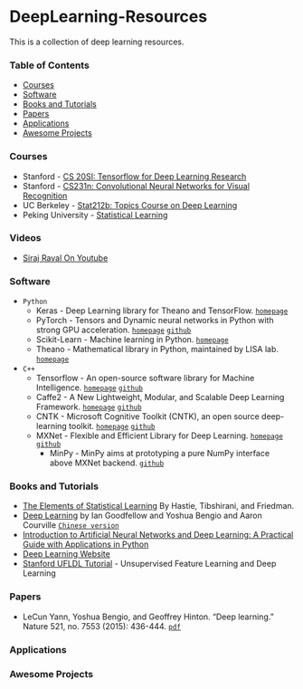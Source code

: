 # DeepLearning-Resources

This is a collection of deep learning resources.


### Table of Contents
* [Courses](###Courses)
* [Software](###Software)
* [Books and Tutorials](###Books-and-Tutorials)
* [Papers](###Papers)
* [Applications](###Applications)
* [Awesome Projects](###Awesome-Projects)


### Courses
* Stanford - [CS 20SI: Tensorflow for Deep Learning Research](http://web.stanford.edu/class/cs20si/index.html)
* Stanford - [CS231n: Convolutional Neural Networks for Visual Recognition](http://cs231n.stanford.edu/)
* UC Berkeley - [Stat212b: Topics Course on Deep Learning](http://joanbruna.github.io/stat212b/)
* Peking University - [Statistical Learning](http://www.math.pku.edu.cn/teachers/yaoy/Fall2015/)


### Videos
* [Siraj Raval On Youtube](https://www.youtube.com/channel/UCWN3xxRkmTPmbKwht9FuE5A)


### Software
- `Python`
    - Keras - Deep Learning library for Theano and TensorFlow. [`homepage`](https://keras.io/)
    - PyTorch - Tensors and Dynamic neural networks in Python with strong GPU acceleration. [`homepage`](http://pytorch.org/) [`github`](https://github.com/pytorch/pytorch)
    - Scikit-Learn - Machine learning in Python. [`homepage`](http://scikit-learn.org)
    - Theano - Mathematical library in Python, maintained by LISA lab. [`homepage`](http://deeplearning.net/software/theano/) 
- `C++`
    - Tensorflow - An open-source software library for Machine Intelligence. [`homepage`](https://www.tensorflow.org/) [`github`](https://github.com/tensorflow/tensorflow)
    - Caffe2 - A New Lightweight, Modular, and Scalable Deep Learning Framework. [`homepage`](https://caffe2.ai) [`github`](https://github.com/caffe2/caffe2)
    - CNTK - Microsoft Cognitive Toolkit (CNTK), an open source deep-learning toolkit. [`homepage`](http://cntk.ai) [`github`](https://github.com/Microsoft/CNTK)
    - MXNet - Flexible and Efficient Library for Deep Learning. [`homepage`](http://mxnet.io/) [`github`](https://github.com/dmlc/mxnet)
        - MinPy - MinPy aims at prototyping a pure NumPy interface above MXNet backend. [`github`](https://github.com/dmlc/minpy)


### Books and Tutorials
* [The Elements of Statistical Learning](http://statweb.stanford.edu/~tibs/ElemStatLearn/) By Hastie, Tibshirani, and Friedman.
* [Deep Learning](http://www.deeplearningbook.org) by Ian Goodfellow and Yoshua Bengio and Aaron Courville [`Chinese version`](https://github.com/exacity/deeplearningbook-chinese)
* [Introduction to Artificial Neural Networks and Deep Learning: A Practical Guide with Applications in Python](https://github.com/rasbt/deep-learning-book)
* [Deep Learning Website](http://deeplearning.net)
* [Stanford UFLDL Tutorial](http://ufldl.stanford.edu/wiki/index.php/Main_Page) - Unsupervised Feature Learning and Deep Learning


### Papers
* LeCun Yann, Yoshua Bengio, and Geoffrey Hinton. “Deep learning.” Nature 521, no. 7553 (2015): 436-444. [`pdf`](https://www.nature.com/nature/journal/v521/n7553/pdf/nature14539.pdf)


### Applications


### Awesome Projects
